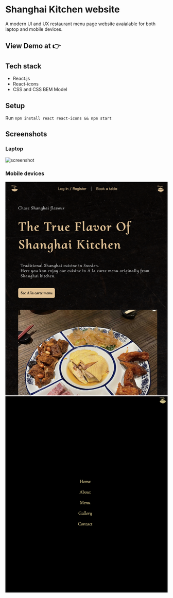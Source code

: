 # Shanghai Kitchen website

A modern UI and UX restaurant menu page website avaialable for both laptop and mobile devices. 

## View Demo at 👉 

## Tech stack 
- React.js 
- React-icons 
- CSS and CSS BEM Model 

## Setup
Run `npm install react react-icons && npm start`

## Screenshots
### Laptop 
![screenshot](./screenshots/1.png)
### Mobile devices
![screenshot](./screenshots/2.png)
![screenshot](./screenshots/3.png)
